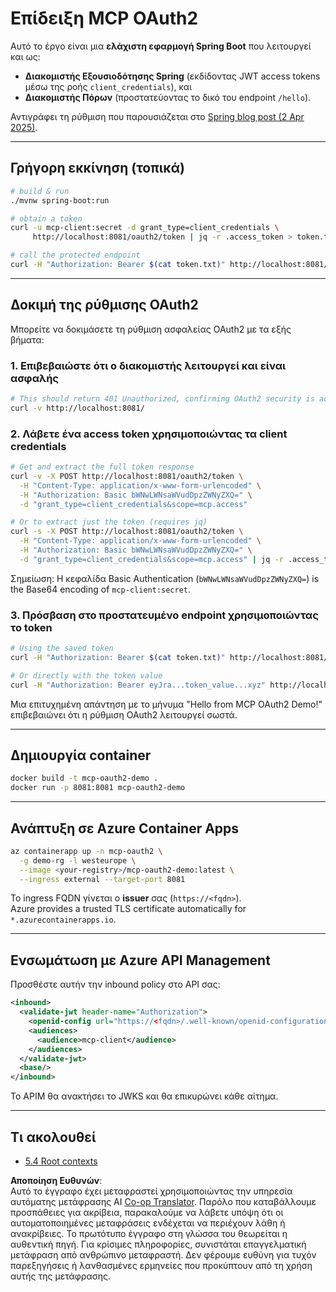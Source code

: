 <!--
CO_OP_TRANSLATOR_METADATA:
{
  "original_hash": "0a7083e660ca0d85fd6a947514c61993",
  "translation_date": "2025-06-12T23:51:38+00:00",
  "source_file": "05-AdvancedTopics/mcp-oauth2-demo/README.md",
  "language_code": "el"
}
-->
# Επίδειξη MCP OAuth2

Αυτό το έργο είναι μια **ελάχιστη εφαρμογή Spring Boot** που λειτουργεί και ως:

* **Διακομιστής Εξουσιοδότησης Spring** (εκδίδοντας JWT access tokens μέσω της ροής `client_credentials`), και  
* **Διακομιστής Πόρων** (προστατεύοντας το δικό του endpoint `/hello`).

Αντιγράφει τη ρύθμιση που παρουσιάζεται στο [Spring blog post (2 Apr 2025)](https://spring.io/blog/2025/04/02/mcp-server-oauth2).

---

## Γρήγορη εκκίνηση (τοπικά)

```bash
# build & run
./mvnw spring-boot:run

# obtain a token
curl -u mcp-client:secret -d grant_type=client_credentials \
     http://localhost:8081/oauth2/token | jq -r .access_token > token.txt

# call the protected endpoint
curl -H "Authorization: Bearer $(cat token.txt)" http://localhost:8081/hello
```

---

## Δοκιμή της ρύθμισης OAuth2

Μπορείτε να δοκιμάσετε τη ρύθμιση ασφαλείας OAuth2 με τα εξής βήματα:

### 1. Επιβεβαιώστε ότι ο διακομιστής λειτουργεί και είναι ασφαλής

```bash
# This should return 401 Unauthorized, confirming OAuth2 security is active
curl -v http://localhost:8081/
```

### 2. Λάβετε ένα access token χρησιμοποιώντας τα client credentials

```bash
# Get and extract the full token response
curl -v -X POST http://localhost:8081/oauth2/token \
  -H "Content-Type: application/x-www-form-urlencoded" \
  -H "Authorization: Basic bWNwLWNsaWVudDpzZWNyZXQ=" \
  -d "grant_type=client_credentials&scope=mcp.access"

# Or to extract just the token (requires jq)
curl -s -X POST http://localhost:8081/oauth2/token \
  -H "Content-Type: application/x-www-form-urlencoded" \
  -H "Authorization: Basic bWNwLWNsaWVudDpzZWNyZXQ=" \
  -d "grant_type=client_credentials&scope=mcp.access" | jq -r .access_token > token.txt
```

Σημείωση: Η κεφαλίδα Basic Authentication (`bWNwLWNsaWVudDpzZWNyZXQ=`) is the Base64 encoding of `mcp-client:secret`.

### 3. Πρόσβαση στο προστατευμένο endpoint χρησιμοποιώντας το token

```bash
# Using the saved token
curl -H "Authorization: Bearer $(cat token.txt)" http://localhost:8081/hello

# Or directly with the token value
curl -H "Authorization: Bearer eyJra...token_value...xyz" http://localhost:8081/hello
```

Μια επιτυχημένη απάντηση με το μήνυμα "Hello from MCP OAuth2 Demo!" επιβεβαιώνει ότι η ρύθμιση OAuth2 λειτουργεί σωστά.

---

## Δημιουργία container

```bash
docker build -t mcp-oauth2-demo .
docker run -p 8081:8081 mcp-oauth2-demo
```

---

## Ανάπτυξη σε **Azure Container Apps**

```bash
az containerapp up -n mcp-oauth2 \
  -g demo-rg -l westeurope \
  --image <your-registry>/mcp-oauth2-demo:latest \
  --ingress external --target-port 8081
```

Το ingress FQDN γίνεται ο **issuer** σας (`https://<fqdn>`).  
Azure provides a trusted TLS certificate automatically for `*.azurecontainerapps.io`.

---

## Ενσωμάτωση με **Azure API Management**

Προσθέστε αυτήν την inbound policy στο API σας:

```xml
<inbound>
  <validate-jwt header-name="Authorization">
    <openid-config url="https://<fqdn>/.well-known/openid-configuration"/>
    <audiences>
      <audience>mcp-client</audience>
    </audiences>
  </validate-jwt>
  <base/>
</inbound>
```

Το APIM θα ανακτήσει το JWKS και θα επικυρώνει κάθε αίτημα.

---

## Τι ακολουθεί

- [5.4 Root contexts](../mcp-root-contexts/README.md)

**Αποποίηση Ευθυνών**:  
Αυτό το έγγραφο έχει μεταφραστεί χρησιμοποιώντας την υπηρεσία αυτόματης μετάφρασης AI [Co-op Translator](https://github.com/Azure/co-op-translator). Παρόλο που καταβάλλουμε προσπάθειες για ακρίβεια, παρακαλούμε να λάβετε υπόψη ότι οι αυτοματοποιημένες μεταφράσεις ενδέχεται να περιέχουν λάθη ή ανακρίβειες. Το πρωτότυπο έγγραφο στη γλώσσα του θεωρείται η αυθεντική πηγή. Για κρίσιμες πληροφορίες, συνιστάται επαγγελματική μετάφραση από ανθρώπινο μεταφραστή. Δεν φέρουμε ευθύνη για τυχόν παρεξηγήσεις ή λανθασμένες ερμηνείες που προκύπτουν από τη χρήση αυτής της μετάφρασης.
